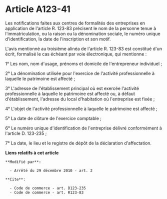 # Article A123-41

Les notifications faites aux centres de formalités des entreprises en application de l'article R. 123-83 précisent le nom de
la personne tenue à l'immatriculation, ou la raison ou la dénomination sociale, le numéro unique d'identification, la date de
l'inscription et son motif.

L'avis mentionné au troisième alinéa de l'article R. 123-83 est constitué d'un écrit, formalisé le cas échéant par voie
électronique, qui mentionne : 

1° Les nom, nom d'usage, prénoms et domicile de l'entrepreneur individuel ; 

2° La dénomination utilisée pour l'exercice de l'activité professionnelle à laquelle le patrimoine est affecté ; 

3° L'adresse de l'établissement principal où est exercée l'activité professionnelle à laquelle le patrimoine est affecté ou,
à défaut d'établissement, l'adresse du local d'habitation où l'entreprise est fixée ; 

4° L'objet de l'activité professionnelle à laquelle le patrimoine est affecté ; 

5° La date de clôture de l'exercice comptable ; 

6° Le numéro unique d'identification de l'entreprise délivré conformément à l'article D. 123-235 ; 

7° La date, le lieu et le registre de dépôt de la déclaration d'affectation.

**Liens relatifs à cet article**

	**Modifié par**:

	  - Arrêté du 29 décembre 2010 - art. 2

	**Cite**:

	  - Code de commerce - art. D123-235
	  - Code de commerce - art. R123-83
